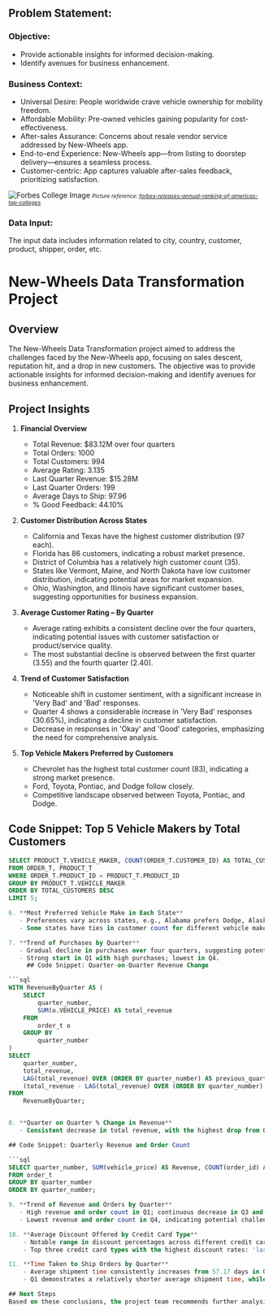 ## Problem Statement:

### Objective:
- Provide actionable insights for informed decision-making.
- Identify avenues for business enhancement.

### Business Context:

- Universal Desire: People worldwide crave vehicle ownership for mobility freedom.
- Affordable Mobility: Pre-owned vehicles gaining popularity for cost-effectiveness.
- After-sales Assurance: Concerns about resale vendor service addressed by New-Wheels app.
- End-to-end Experience: New-Wheels app—from listing to doorstep delivery—ensures a seamless process.
- Customer-centric: App captures valuable after-sales feedback, prioritizing satisfaction.

![Forbes College Image](assets/Forbes_College_Image_2019.png)
<span style="font-size: 8pt;">*Picture reference: [forbes-releases-annual-ranking-of-americas-top-colleges](https://imageio.forbes.com/specials-images/imageserve/5d55764795808800097ce87e/Top-Colleges/960x0.png?format=png&width=1440)*</span>

### Data Input:

The input data includes information related to city, country, customer, product, shipper, order, etc.

# New-Wheels Data Transformation Project

## Overview

The New-Wheels Data Transformation project aimed to address the challenges faced by the New-Wheels app, focusing on sales descent, reputation hit, and a drop in new customers. The objective was to provide actionable insights for informed decision-making and identify avenues for business enhancement.

## Project Insights

1. **Financial Overview**
   - Total Revenue: $83.12M over four quarters
   - Total Orders: 1000
   - Total Customers: 994
   - Average Rating: 3.135
   - Last Quarter Revenue: $15.28M
   - Last Quarter Orders: 199
   - Average Days to Ship: 97.96
   - % Good Feedback: 44.10%

2. **Customer Distribution Across States**
   - California and Texas have the highest customer distribution (97 each).
   - Florida has 86 customers, indicating a robust market presence.
   - District of Columbia has a relatively high customer count (35).
   - States like Vermont, Maine, and North Dakota have low customer distribution, indicating potential areas for market expansion.
   - Ohio, Washington, and Illinois have significant customer bases, suggesting opportunities for business expansion.

3. **Average Customer Rating – By Quarter**
   - Average rating exhibits a consistent decline over the four quarters, indicating potential issues with customer satisfaction or product/service quality.
   - The most substantial decline is observed between the first quarter (3.55) and the fourth quarter (2.40).

4. **Trend of Customer Satisfaction**
   - Noticeable shift in customer sentiment, with a significant increase in 'Very Bad' and 'Bad' responses.
   - Quarter 4 shows a considerable increase in 'Very Bad' responses (30.65%), indicating a decline in customer satisfaction.
   - Decrease in responses in 'Okay' and 'Good' categories, emphasizing the need for comprehensive analysis.

5. **Top Vehicle Makers Preferred by Customers**
   - Chevrolet has the highest total customer count (83), indicating a strong market presence.
   - Ford, Toyota, Pontiac, and Dodge follow closely.
   - Competitive landscape observed between Toyota, Pontiac, and Dodge.
## Code Snippet: Top 5 Vehicle Makers by Total Customers

```sql
SELECT PRODUCT_T.VEHICLE_MAKER, COUNT(ORDER_T.CUSTOMER_ID) AS TOTAL_CUSTOMERS
FROM ORDER_T, PRODUCT_T
WHERE ORDER_T.PRODUCT_ID = PRODUCT_T.PRODUCT_ID
GROUP BY PRODUCT_T.VEHICLE_MAKER
ORDER BY TOTAL_CUSTOMERS DESC
LIMIT 5;

6. **Most Preferred Vehicle Make in Each State**
   - Preferences vary across states, e.g., Alabama prefers Dodge, Alaska prefers Chevrolet, Florida prefers Toyota.
   - Some states have ties in customer count for different vehicle makes.

7. **Trend of Purchases by Quarter**
   - Gradual decline in purchases over four quarters, suggesting potential market factors.
   - Strong start in Q1 with high purchases; lowest in Q4.
     ## Code Snippet: Quarter-on-Quarter Revenue Change

```sql
WITH RevenueByQuarter AS (
    SELECT
        quarter_number,
        SUM(o.VEHICLE_PRICE) AS total_revenue
    FROM
        order_t o
    GROUP BY
        quarter_number
)
SELECT
    quarter_number,
    total_revenue,
    LAG(total_revenue) OVER (ORDER BY quarter_number) AS previous_quarter_revenue,
    (total_revenue - LAG(total_revenue) OVER (ORDER BY quarter_number)) / LAG(total_revenue) OVER (ORDER BY quarter_number) * 100 AS qoq_percentage_change
FROM
    RevenueByQuarter;


8. **Quarter on Quarter % Change in Revenue**
   - Consistent decrease in total revenue, with the highest drop from Q3 to Q4.

## Code Snippet: Quarterly Revenue and Order Count

```sql
SELECT quarter_number, SUM(vehicle_price) AS Revenue, COUNT(order_id) AS Orders
FROM order_t
GROUP BY quarter_number
ORDER BY quarter_number;

9. **Trend of Revenue and Orders by Quarter**
   - High revenue and order count in Q1; continuous decrease in Q3 and Q4.
   - Lowest revenue and order count in Q4, indicating potential challenges.

10. **Average Discount Offered by Credit Card Type**
    - Notable range in discount percentages across different credit card types.
    - Top three credit card types with the highest discount rates: 'laser' (64.38%), 'mastercard' (62.95%), 'maestro' (62.42%).

11. **Time Taken to Ship Orders by Quarter**
    - Average shipment time consistently increases from 57.17 days in Q1 to 174.10 days in Q4.
    - Q1 demonstrates a relatively shorter average shipment time, while Q4 shows the longest time.

## Next Steps
Based on these conclusions, the project team recommends further analysis and targeted actions to address specific challenges highlighted in the findings.
